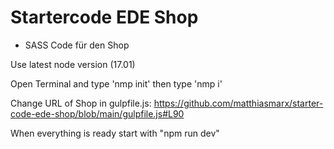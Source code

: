 # Startercode EDE Shop
* SASS Code für den Shop

Use latest node version (17.01)

Open Terminal and type 'nmp init'
then type 'nmp i'

Change URL of Shop in gulpfile.js: https://github.com/matthiasmarx/starter-code-ede-shop/blob/main/gulpfile.js#L90


When everything is ready start with "npm run dev"

